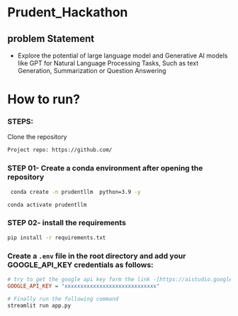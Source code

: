 # Prudent_Hackathon
## problem Statement
 - Explore the potential of large language model and Generative AI models like GPT for Natural Language Processing Tasks, Such as text Generation, Summarization or Question Answering


# How to run?
### STEPS:

Clone the repository

```bash
Project repo: https://github.com/
```
### STEP 01- Create a conda environment after opening the repository

```bash
 conda create -n prudentllm  python=3.9 -y
```

```bash
conda activate prudentllm
```


### STEP 02- install the requirements
```bash
pip install -r requirements.txt
```
### Create a `.env` file in the root directory and add your GOOGLE_API_KEY credentials as follows:

```ini
# try to get the google api key form the link -[https://aistudio.google.com/app/u/1/apikey]
GOOGLE_API_KEY = "xxxxxxxxxxxxxxxxxxxxxxxxxxxxx"
```


```bash
# Finally run the following command
streamlit run app.py
```